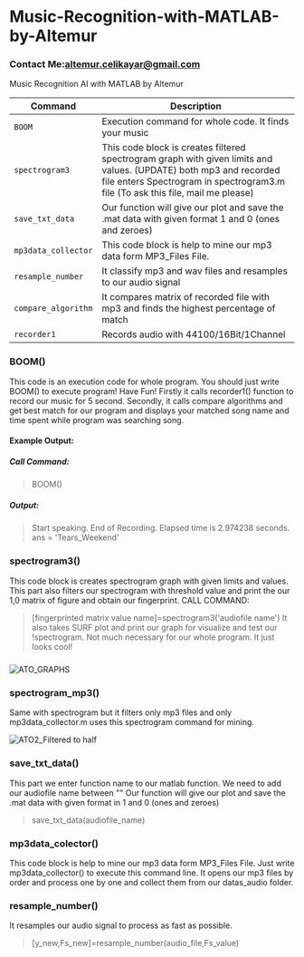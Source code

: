 # Music-Recognition-with-MATLAB-by-Altemur
### Contact Me:altemur.celikayar@gmail.com
Music Recognition AI with MATLAB by Altemur

| Command | Description |
| --- | --- |
| `BOOM` | Execution command for whole code. It finds your music |
| `spectrogram3` | This code block is creates filtered spectrogram graph with given limits and values. (UPDATE) both mp3 and recorded file enters Spectrogram in spectrogram3.m file (To ask this file, mail me please)|
| `save_txt_data` | Our function will give our plot and save the .mat data with given format 1 and 0 (ones and zeroes) |
| `mp3data_collector` | This code block is help to mine our mp3 data form MP3_Files File. |
| `resample_number` | It classify mp3 and wav files and resamples to our audio signal |
| `compare_algorithm` | It compares matrix of recorded file with mp3 and finds the highest percentage of match |
| `recorder1` | Records audio with 44100/16Bit/1Channel |

### BOOM()
This code is an execution code for whole program. You should just write BOOM() to execute program! Have Fun!
Firstly it calls recorder1() function to record our music for 5 second.
Secondly, it calls compare algorithms and get best match for our program and displays your matched song name and time spent while program was searching song.

#### Example Output:
##### Call Command:
>BOOM()
##### Output:
>Start speaking.
End of Recording.
Elapsed time is 2.974238 seconds.
ans =
    'Tears_Weekend'

### spectrogram3()

This code block is creates spectrogram graph with given limits and values.
This part also filters our spectrogram with threshold value and print the
our 1,0 matrix of figure and obtain our fingerprint.
CALL COMMAND:
>[fingerprinted matrix value name]=spectrogram3('audiofile name')
It also takes SURF plot and print our graph for visualize and test our !spectrogram. Not much necessary for our whole program. It just looks cool!
#####
![ATO_GRAPHS](https://user-images.githubusercontent.com/67932543/114042937-893a2800-988e-11eb-92f0-16f038d683f2.png)

### spectrogram_mp3() 
Same with spectrogram but it filters only mp3 files and only mp3data_collector.m uses this spectrogram command for mining.

![ATO2_Filtered to half](https://user-images.githubusercontent.com/67932543/114043646-25642f00-988f-11eb-9199-30ce593aa407.png)

### save_txt_data()

This part we enter function name to our matlab function. We need to add our audiofile name between ""
Our function will give our plot and save the .mat data with given format in 1 and 0 (ones and zeroes)
>save_txt_data(audiofile_name)
>
### mp3data_colector()

This code block is help to mine our mp3 data form MP3_Files File. Just write mp3data_collector() to execute this command line. It opens our mp3 files by order and process one by one and collect them from our datas_audio folder.

### resample_number()

It resamples our audio signal to process as fast as possible.
>[y_new,Fs_new]=resample_number(audio_file,Fs_value) 

